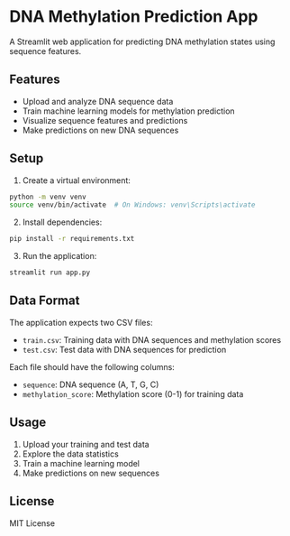 # DNA Methylation Prediction App

A Streamlit web application for predicting DNA methylation states using sequence features.

## Features

- Upload and analyze DNA sequence data
- Train machine learning models for methylation prediction
- Visualize sequence features and predictions
- Make predictions on new DNA sequences

## Setup

1. Create a virtual environment:
```bash
python -m venv venv
source venv/bin/activate  # On Windows: venv\Scripts\activate
```

2. Install dependencies:
```bash
pip install -r requirements.txt
```

3. Run the application:
```bash
streamlit run app.py
```

## Data Format

The application expects two CSV files:
- `train.csv`: Training data with DNA sequences and methylation scores
- `test.csv`: Test data with DNA sequences for prediction

Each file should have the following columns:
- `sequence`: DNA sequence (A, T, G, C)
- `methylation_score`: Methylation score (0-1) for training data

## Usage

1. Upload your training and test data
2. Explore the data statistics
3. Train a machine learning model
4. Make predictions on new sequences

## License

MIT License
